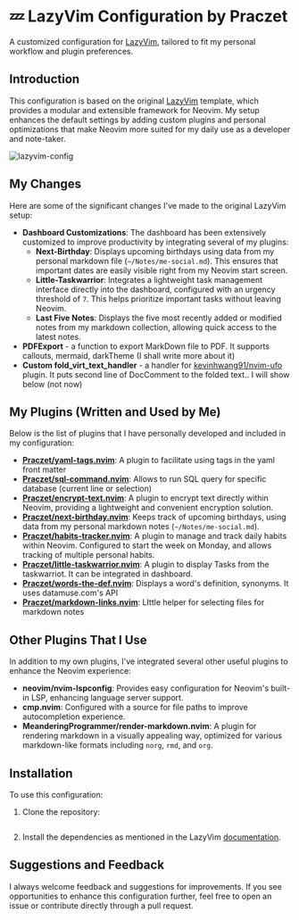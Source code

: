 # 💤 LazyVim Configuration by Praczet

A customized configuration for [LazyVim](https://github.com/LazyVim/LazyVim),
tailored to fit my personal workflow and plugin preferences.

## Introduction

This configuration is based on the original
[LazyVim](https://github.com/LazyVim/LazyVim) template, which provides a modular
and extensible framework for Neovim. My setup enhances the default settings by
adding custom plugins and personal optimizations that make Neovim more suited
for my daily use as a developer and note-taker.

![lazyvim-config](https://github.com/user-attachments/assets/5f3de384-bbd2-44ae-9256-d223877a1835)

## My Changes

Here are some of the significant changes I've made to the original LazyVim
setup:

- **Dashboard Customizations**: The dashboard has been extensively customized to
  improve productivity by integrating several of my plugins:
  - **Next-Birthday**: Displays upcoming birthdays using data from my personal
    markdown file (`~/Notes/me-social.md`). This ensures that important dates are
    easily visible right from my Neovim start screen.
  - **Little-Taskwarrior**: Integrates a lightweight task management interface
    directly into the dashboard, configured with an urgency threshold of `7`. This
    helps prioritize important tasks without leaving Neovim.
  - **Last Five Notes**: Displays the five most recently added or modified notes
    from my markdown collection, allowing quick access to the latest notes.
- **PDFExport** - a function to export MarkDown file to PDF. It supports
  callouts, mermaid, darkTheme (I shall write more about it)
- **Custom fold_virt_text_handler** - a handler for
  [kevinhwang91/nvim-ufo](https://github.com/kevinhwang91/nvim-ufo) plugin. It
  puts second line of DocComment to the folded text.. I will show below (not now)

## My Plugins (Written and Used by Me)

Below is the list of plugins that I have personally developed and included in my
configuration:

- **[Praczet/yaml-tags.nvim](https://github.com/Praczet/yaml-tags.nvim)**: A
  plugin to facilitate using tags in the yaml front matter
- **[Praczet/sql-command.nvim](https://github.com/Praczet/sql-command.nvim)**:
  Allows to run SQL query for specific database (current line or selection)
- **[Praczet/encrypt-text.nvim](https://github.com/Praczet/encrypt-text.nvim)**:
  A plugin to encrypt text directly within Neovim, providing a lightweight and
  convenient encryption solution.
- **[Praczet/next-birthday.nvim](https://github.com/Praczet/next-birthday.nvim)**:
  Keeps track of upcoming birthdays, using data from my personal markdown notes
  (`~/Notes/me-social.md`).
- **[Praczet/habits-tracker.nvim](https://github.com/Praczet/habits-tracker.nvim)**:
  A plugin to manage and track daily habits within Neovim. Configured to start the
  week on Monday, and allows tracking of multiple personal habits.
- **[Praczet/little-taskwarrior.nvim](https://github.com/Praczet/little-taskwarrior.nvim)**:
  A plugin to display Tasks from the taskwarriot. It can be integrated in
  dashboard.
- **[Praczet/words-the-def.nvim](https://github.com/Praczet/words-the-def.nvim)**:
  Displays a word's definition, synonyms. It uses datamuse.com's API
- **[Praczet/markdown-links.nvim](https://github.com/Praczet/markdown-links.nvim)**:
  LIttle helper for selecting files for markdown notes

## Other Plugins That I Use

In addition to my own plugins, I've integrated several other useful plugins to
enhance the Neovim experience:

- **neovim/nvim-lspconfig**: Provides easy configuration for Neovim's built-in
  LSP, enhancing language server support.
- **cmp.nvim**: Configured with a source for file paths to improve
  autocompletion experience.
- **MeanderingProgrammer/render-markdown.nvim**: A plugin for rendering markdown
  in a visually appealing way, optimized for various markdown-like formats
  including `norg`, `rmd`, and `org`.

## Installation

To use this configuration:

1. Clone the repository:

   ```sh git clone https://github.com/Praczet/lazyvim-config.git ~/.config/nvim

   ```

2. Install the dependencies as mentioned in the LazyVim
   [documentation](https://lazyvim.github.io/installation).

## Suggestions and Feedback

I always welcome feedback and suggestions for improvements. If you see
opportunities to enhance this configuration further, feel free to open an issue
or contribute directly through a pull request.
